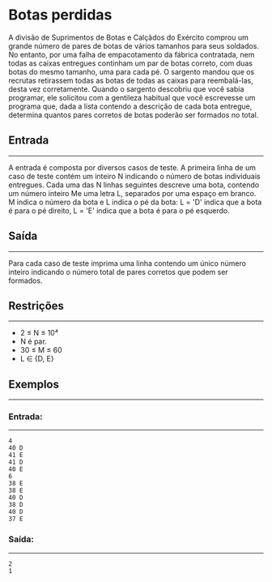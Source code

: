 # Botas perdidas
A divisão de Suprimentos de Botas e Calçãdos do Exército comprou um grande número de
pares de botas de vários tamanhos para seus soldados. No entanto, por uma falha de
empacotamento da fábrica contratada, nem todas as caixas entregues continham um par de
botas correto, com duas botas do mesmo tamanho, uma para cada pé. O sargento mandou que
os recrutas retirassem todas as botas de todas as caixas para reembalá-las, desta vez
corretamente.
Quando o sargento descobriu que você sabia programar, ele solicitou com a gentileza habitual
que você escrevesse um programa que, dada a lista contendo a descrição de cada bota
entregue, determina quantos pares corretos de botas poderão ser formados no total.

## Entrada
---
A entrada é composta por diversos casos de teste. A primeira linha de um caso de teste contém
um inteiro N indicando o número de botas individuais entregues. Cada uma das N linhas
seguintes descreve uma bota, contendo um número inteiro Me uma letra L, separados por uma
espaço em branco. M indica o número da bota e L indica o pé da bota: L = 'D' indica que a bota é
para o pé direito, L = 'E' indica que a bota é para o pé esquerdo.
## Saída
---
Para cada caso de teste imprima uma linha contendo um único número inteiro indicando o
número total de pares corretos que podem ser formados.
## Restrições
---
* 2 ≤ N ≤ 10⁴
* N é par.
* 30 ≤ M ≤ 60
* L ∈ {D, E}
## Exemplos
---
### Entrada:
---
    4
    40 D
    41 E
    41 D
    40 E
    6
    38 E
    38 E
    40 D
    38 D
    40 D
    37 E
### Saída:
---
    2
    1